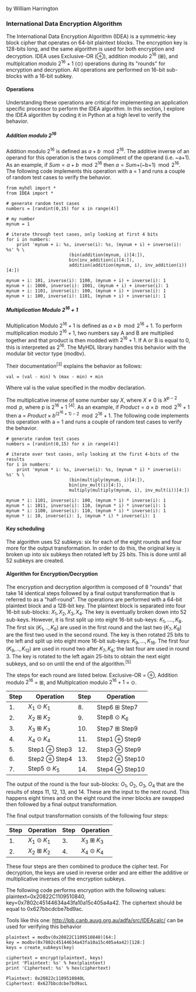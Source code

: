 
by William Harrington

### International Data Encryption Algorithm

The International Data Encryption Algorithm (IDEA) is a symmetric-key block
cipher that operates on 64-bit plaintext blocks. The encryption key is 128-bits
long, and the same algorithm is used for both encryption and decryption. IDEA
uses Exclusive-OR ($\oplus$), addition modulo $2^{16}$ ($\boxplus$), and
multiplcation modulo $2^{16} + 1$ ($\odot$) operations during its "rounds" for
encryption and decryption. All operations are performed on 16-bit sub-blocks
with a 16-bit subkey.

#### Operations

Understanding these operations are critical for implementing an application
specific processor to perform the IDEA algorithm. In this section, I explore the
IDEA algorithm by coding it in Python at a high level to verify the behavior.

##### Addition modulo $2^{16}$

Addition modulo $2^{16}$ is defined as $a+b\mod{2^{16}}$. The additive inverse
of an operand for this operation is the twos compliment of the operand (i.e.
~a+1). As an example, if $Sum=a+b\mod{2^{16}}$ then
$a=Sum+$(~b+1)$\mod{2^{16}}$. The following code implements this operation with
a = 1 and runs a couple of random test cases to verify the behavior.


    from myhdl import *
    from IDEA import *
    
    # generate random test cases
    numbers = [randint(0,15) for x in range(4)]
    
    # my number
    mynum = 1
    
    # iterate through test cases, only looking at first 4 bits
    for i in numbers:
        print 'mynum + i: %s, inverse(i): %s, (mynum + i) + inverse(i): %s' % \
                            (bin(addition(mynum, i)[4:]),
                            bin(inv_addition(i)[4:]),
                            addition(addition(mynum, i), inv_addition(i))[4:])

    mynum + i: 101, inverse(i): 1100, (mynum + i) + inverse(i): 1
    mynum + i: 1000, inverse(i): 1001, (mynum + i) + inverse(i): 1
    mynum + i: 1101, inverse(i): 100, (mynum + i) + inverse(i): 1
    mynum + i: 100, inverse(i): 1101, (mynum + i) + inverse(i): 1


##### Multiplication Modulo $2^{16} + 1$

Multiplication Modulo $2^{16} + 1$ is defined as $a \times b\mod{2^{16} + 1}$.
To perform multiplication modulo $2^{16} + 1$, two numbers say A and B are
multiplied together and that product is then modded with $2^{16} + 1$. If A or B
is equal to 0, this is interpreted as $2^{16}$. The MyHDL library handles this
behavior with the modular bit vector type (modbv).

Their documentation$^{[3]}$ explains the behavior as follows:
```
val = (val - min) % (max - min) + min
```
Where val is the value specified in the modbv declaration.

The multiplicative inverse of some number say $X$, where $X\neq 0$ is
$X^{p−2}\mod{p}$, where p is $2^{16}+1$ $^{[4]}$. As an example, if $Product =
a\times b\mod{2^{16} + 1}$ then a = $Product \times
b^{(2^{16}+1)−2}\mod{2^{16}+1}$. The following code implements this operation
with a = 1 and runs a couple of random test cases to verify the behavior.


    # generate random test cases
    numbers = [randint(0,15) for x in range(4)]
    
    # iterate over test cases, only looking at the first 4-bits of the results
    for i in numbers:
        print 'mynum * i: %s, inverse(i): %s, (mynum * i) * inverse(i): %s' % \
                            (bin(multiply(mynum, i)[4:]),
                            bin(inv_mult(i)[4:]),
                            multiply(multiply(mynum, i), inv_mult(i))[4:])

    mynum * i: 1101, inverse(i): 100, (mynum * i) * inverse(i): 1
    mynum * i: 1011, inverse(i): 110, (mynum * i) * inverse(i): 1
    mynum * i: 1100, inverse(i): 110, (mynum * i) * inverse(i): 1
    mynum * i: 10, inverse(i): 1, (mynum * i) * inverse(i): 1


#### Key scheduling

The algorithm uses 52 subkeys: six for each of the eight rounds and four more
for the output transformation. In order to do this, the original key is broken
up into six subkeys then rotated left by 25 bits. This is done until all 52
subkeys are created.

#### Algorithm for Encryption/Decryption

The encryption and decryption algorithm is composed of 8 "rounds" that take 14
identical steps followed by a final output transformation that is referred to as
a "half-round". The operations are performed with a 64-bit plaintext block and a
128-bit key. The plaintext block is separated into four 16-bit sub-blocks: $X_1,
X_2, X_3, X_4$. The key is eventually broken down into 52 sub-keys. However, it
is first split up into eight 16-bit sub-keys: $K_1,....,K_8$. The first six
($K_1,..,K_6$) are used in the first round and the last two ($K_7, K_8$) are the
first two used in the second round. The key is then rotated 25 bits to the left
and split up into eight more 16-bit sub-keys: $K_9,...,K_{16}$. The first four
($K_9,..,K_{12}$) are used in round two after $K_7, K_8$; the last four are used
in round 3. The key is rotated to the left again 25-bits to obtain the next
eight subkeys, and so on until the end of the algorithm.$^{[5]}$

The steps for each round are listed below. Exclusive-OR = $\oplus$, Addition
modulo $2^{16}$ = $\boxplus$, and Multiplcation modulo $2^{16} + 1$ = $\odot$.

| Step | Operation               | Step | Operation              |
| ---  | ----------------------- | ---- | ---------------------- |
| 1.   | $X_1$ $\odot$ $K_1$     | 8.   | Step6 $\boxplus$ Step7 |
| 2.   | $X_2$ $\boxplus$ $K_2$  | 9.   | Step8 $\odot$ $K_6$    |
| 3.   | $X_3$ $\boxplus$ $K_3$  | 10.  | Step7 $\boxplus$ Step9 |
| 4.   | $X_4$ $\odot$ $K_4$     | 11.  | Step1 $\oplus$ Step9   |
| 5.   | Step1 $\oplus$ Step3    | 12.  | Step3 $\oplus$ Step9   |
| 6.   | Step2 $\oplus$ Step4    | 13.  | Step2 $\oplus$ Step10  |
| 7.   | Step5 $\odot$ $K_5$     | 14.  | Step4 $\oplus$ Step10  |

The output of the round is the four sub-blocks: $O_1$, $O_2$, $O_3$, $O_4$ that
are the results of steps 11, 12, 13, and 14. These are the input to the next
round. This happens eight times and on the eight round the inner blocks are
swapped then followed by a final output transformation.

The final output transformation consists of the following four steps:

| Step | Operation               | Step | Operation              |
| ---  | ----------------------- | ---- | ---------------------- |
| 1.   | $X_1$ $\odot$ $K_1$     | 3.   | $X_3$ $\boxplus$ $K_3$ |
| 2.   | $X_2$ $\boxplus$ $K_2$  | 4.   | $X_4$ $\odot$ $K_4$    |

These four steps are then combined to produce the cipher test. For decryption,
the keys are used in reverse order and are either the additive or multiplicative
inverses of the encryption subkeys.

The following code performs encryption with the following values:
plaintext=0x20822C1109510840, key=0x7802c45144634a43fa10a15c405a4a42. The
ciphertext should be equal to 0x627bbcdcbe7bd9ac.

Tools like this one: http://lpb.canb.auug.org.au/adfa/src/IDEAcalc/ can be used
for verifying this behavior


    plaintext = modbv(0x20822C1109510840)[64:]
    key = modbv(0x7802c45144634a43fa10a15c405a4a42)[128:]  
    keys = create_subkeys(key)
    
    ciphertext = encrypt(plaintext, keys)
    print 'Plaintext: %s' % hex(plaintext)
    print 'Ciphertext: %s' % hex(ciphertext)

    Plaintext: 0x20822c1109510840L
    Ciphertext: 0x627bbcdcbe7bd9acL

